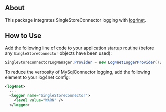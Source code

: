 ## About

This package integrates SingleStoreConnector logging with [log4net](https://www.nuget.org/packages/log4net/).

## How to Use

Add the following line of code to your application startup routine (before any `SingleStoreConnector` objects have been used):

```csharp
SingleStoreConnectorLogManager.Provider = new Log4netLoggerProvider();
```

To reduce the verbosity of MySqlConnector logging, add the following element to your log4net config:

```xml
<log4net>
  ...
  <logger name="SingleStoreConnector">
    <level value="WARN" />
  </logger>
```
